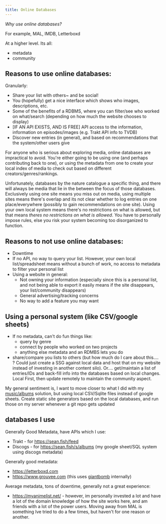 ```yaml
---
title: Online Databases
---
```


_Why use online databases?_

For example, MAL, IMDB, Letterboxd

At a higher level. Its all:

- metadata
- community

## Reasons to use online databases:

Granularly:

- Share your list with others~ and be social!
- You (hopefully) get a nice interface which shows who images, descriptions, etc.
- Some of the benefits of a RDBMS, where you can filter/see who worked on what/search (depending on how much the website chooses to display)
- [IF AN API EXISTS, AND IS FREE] API access to the information, information on episodes/images (e.g. Trakt API info to TVDB)
- Discover new entries (in general), and based on recommendations that the system/other users give

For anyone who is serious about exploring media, online databases are impractical to avoid. You're either going to be using one (and perhaps contributing back to one), or using the metadata from one to create your local index of media to check out based on different creators/genres/rankings.

Unfortunately, databases by the nature catalogue a specific thing, and there will always be media that lie in the between the focus of those databases. Exclusively using one site means you miss out on media, using multiple sites means there's overlap and its not clear whether to log entries on one place/everywhere (possibly to gain recommendations on one site). Using your own local system means there's no restrictions on what is allowed, but that means _theres no restrictions on what is allowed_. You have to personally impose rules, else you risk your system becoming too disorganized to function.

## Reasons to not use online databases:

- Downtime
- If no API, no way to query your list. However, your own local list/spreadsheet means without a bunch of work, no access to metadata to filter your personal list
- Using a website in general:
  - Not owning your information (especially since this is a personal list, and not being able to export it easily means if the site disappears, your list/community disappears)
  - General advertising/tracking concerns
  - No way to add a feature you may want

## Using a personal system (like CSV/google sheets)

- If no metadata, can't do fun things like:
  - query by genre
  - connect by people who worked on two projects
  - anything else metadata and an RDMBS lets you do
- share/compare you lists to others (but how much do I care about this.... ? Could just create a SSG against local data and host that on my website instead of investing in another content silo). Or.... get/maintain a list of entries/IDs and back-fill info into the databases based on local changes. Local First, then update remotely to maintain the community aspect.

My general sentiment is, I want to move closer to what I did with my [music/albums](https://github.com/seanbreckenridge/albums) solution, but using local CSV/Sqlite files instead of google sheets. Create static site generators based on the local databases, and run those on my server whenever a git repo gets updated

## databases I use

Generally Good Metadata, have APIs which I use:

- Trakt - for <https://sean.fish/feed>
- Discogs - for <https://sean.fish/s/albums> (my google sheet/SQL system using discogs metadata)

Generally good metadata:

- <https://letterboxd.com>
- <https://www.grouvee.com> (this uses [giantbomb](https://www.giantbomb.com/api/) internally)

Average metadata, tons of downtime, generally not a great experience:

- <https://myanimelist.net/> - however, im personally invested a lot and have a lot of the domain knowledge of how the site works here, and am friends with a lot of the power users. Moving away from MAL is something Ive tried to do a few times, but haven't for one reason or another.
